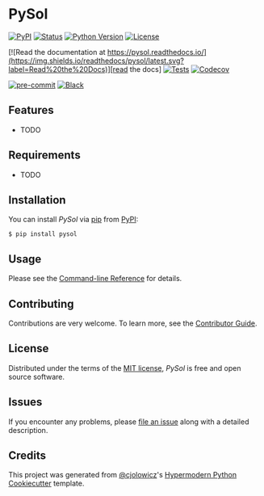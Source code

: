 # PySol

[![PyPI](https://img.shields.io/pypi/v/pysol.svg)][pypi status]
[![Status](https://img.shields.io/pypi/status/pysol.svg)][pypi status]
[![Python Version](https://img.shields.io/pypi/pyversions/pysol)][pypi status]
[![License](https://img.shields.io/pypi/l/pysol)][license]

[![Read the documentation at https://pysol.readthedocs.io/](https://img.shields.io/readthedocs/pysol/latest.svg?label=Read%20the%20Docs)][read the docs]
[![Tests](https://github.com/dgarnier/pysol/workflows/Tests/badge.svg)][tests]
[![Codecov](https://codecov.io/gh/dgarnier/pysol/branch/main/graph/badge.svg)][codecov]

[![pre-commit](https://img.shields.io/badge/pre--commit-enabled-brightgreen?logo=pre-commit&logoColor=white)][pre-commit]
[![Black](https://img.shields.io/badge/code%20style-black-000000.svg)][black]

[pypi status]: https://pypi.org/project/pysol/
[read the docs]: https://pysol.readthedocs.io/
[tests]: https://github.com/dgarnier/pysol/actions?workflow=Tests
[codecov]: https://app.codecov.io/gh/dgarnier/pysol
[pre-commit]: https://github.com/pre-commit/pre-commit
[black]: https://github.com/psf/black

## Features

- TODO

## Requirements

- TODO

## Installation

You can install _PySol_ via [pip] from [PyPI]:

```console
$ pip install pysol
```

## Usage

Please see the [Command-line Reference] for details.

## Contributing

Contributions are very welcome.
To learn more, see the [Contributor Guide].

## License

Distributed under the terms of the [MIT license][license],
_PySol_ is free and open source software.

## Issues

If you encounter any problems,
please [file an issue] along with a detailed description.

## Credits

This project was generated from [@cjolowicz]'s [Hypermodern Python Cookiecutter] template.

[@cjolowicz]: https://github.com/cjolowicz
[pypi]: https://pypi.org/
[hypermodern python cookiecutter]: https://github.com/cjolowicz/cookiecutter-hypermodern-python
[file an issue]: https://github.com/dgarnier/pysol/issues
[pip]: https://pip.pypa.io/

<!-- github-only -->

[license]: https://github.com/dgarnier/pysol/blob/main/LICENSE
[contributor guide]: https://github.com/dgarnier/pysol/blob/main/CONTRIBUTING.md
[command-line reference]: https://pysol.readthedocs.io/en/latest/usage.html
